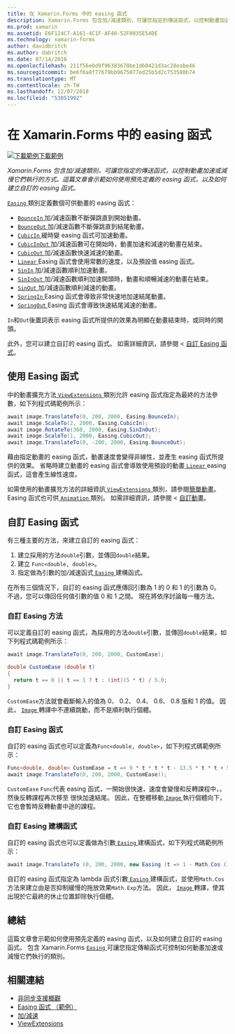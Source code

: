 ```yaml
---
title: 在 Xamarin.Forms 中的 easing 函式
description: Xamarin.Forms 包含加/減速類別，可讓您指定的傳送函式，以控制動畫加速或減慢它們執行的方式。 這篇文章會示範如何使用預先定義的 easing 函式，以及如何建立自訂的 easing 函式。
ms.prod: xamarin
ms.assetid: E6F124C7-A161-4C1F-AF40-52F0935E54DE
ms.technology: xamarin-forms
author: davidbritch
ms.author: dabritch
ms.date: 07/14/2016
ms.openlocfilehash: 211f56e0d9f96383670be1d60421d3ac28eabe46
ms.sourcegitcommit: be6f6a8f77679bb9675077ed25b5d2c753580b74
ms.translationtype: MT
ms.contentlocale: zh-TW
ms.lasthandoff: 12/07/2018
ms.locfileid: "53051992"
---
```

# <a name="easing-functions-in-xamarinforms"></a>在 Xamarin.Forms 中的 easing 函式

[![下載範例](~/media/shared/download.png)下載範例](https://developer.xamarin.com/samples/xamarin-forms/userinterface/animation/easing/)

_Xamarin.Forms 包含加/減速類別，可讓您指定的傳送函式，以控制動畫加速或減慢它們執行的方式。這篇文章會示範如何使用預先定義的 easing 函式，以及如何建立自訂的 easing 函式。_


[ `Easing` ](xref:Xamarin.Forms.Easing)類別定義數個可供動畫的 easing 函式：

- [ `BounceIn` ](xref:Xamarin.Forms.Easing.BounceIn)加/減速函數不斷彈跳直到開始動畫。
- [ `BounceOut` ](xref:Xamarin.Forms.Easing.BounceOut)加/減速函數不斷彈跳直到結尾動畫。
- [ `CubicIn` ](xref:Xamarin.Forms.Easing.CubicIn)緩時變 easing 函式可加速動畫。
- [ `CubicInOut` ](xref:Xamarin.Forms.Easing.CubicInOut)加/減速函數可在開始時，動畫加速和減速的動畫在結束。
- [ `CubicOut` ](xref:Xamarin.Forms.Easing.CubicOut)加/減速函數快速減速的動畫。
- [ `Linear` ](xref:Xamarin.Forms.Easing.Linear) Easing 函式會使用常數的速度，以及預設值 easing 函式。
- [ `SinIn` ](xref:Xamarin.Forms.Easing.SinIn)加/減速函數順利加速動畫。
- [ `SinInOut` ](xref:Xamarin.Forms.Easing.SinInOut)加/減速函數順利加速開頭時，動畫和順暢減速的動畫在結束。
- [ `SinOut` ](xref:Xamarin.Forms.Easing.SinOut)加/減速函數順利減速的動畫。
- [ `SpringIn` ](xref:Xamarin.Forms.Easing.SpringIn) Easing 函式會導致非常快速地加速結尾動畫。
- [ `SpringOut` ](xref:Xamarin.Forms.Easing.SpringOut) Easing 函式會導致快速結尾減速的動畫。

`In`和`Out`後置詞表示 easing 函式所提供的效果為明顯在動畫結束時，或同時的開頭。

此外，您可以建立自訂的 easing 函式。 如需詳細資訊，請參閱 <<c0> [ 自訂 Easing 函式](#customeasing)。

## <a name="consuming-an-easing-function"></a>使用 Easing 函式

中的動畫擴充方法[ `ViewExtensions` ](xref:Xamarin.Forms.ViewExtensions)類別允許 easing 函式指定為最終的方法參數，如下列程式碼範例所示：

```csharp
await image.TranslateTo(0, 200, 2000, Easing.BounceIn);
await image.ScaleTo(2, 2000, Easing.CubicIn);
await image.RotateTo(360, 2000, Easing.SinInOut);
await image.ScaleTo(1, 2000, Easing.CubicOut);
await image.TranslateTo(0, -200, 2000, Easing.BounceOut);
```

藉由指定動畫的 easing 函式，動畫速度會變得非線性，並產生 easing 函式所提供的效果。 省略時建立動畫的 easing 函式會導致使用預設的動畫[ `Linear` ](xref:Xamarin.Forms.Easing.Linear) easing 函式，這會產生線性速度。

如需使用的動畫擴充方法的詳細資訊[ `ViewExtensions` ](xref:Xamarin.Forms.ViewExtensions)類別，請參閱[簡單動畫](~/xamarin-forms/user-interface/animation/simple.md)。 Easing 函式也可供[ `Animation` ](xref:Xamarin.Forms.Animation)類別。 如需詳細資訊，請參閱 <<c0> [ 自訂動畫](~/xamarin-forms/user-interface/animation/custom.md)。

<a name="customeasing" />

## <a name="custom-easing-functions"></a>自訂 Easing 函式

有三種主要的方法，來建立自訂的 easing 函式：

1. 建立採用的方法`double`引數，並傳回`double`結果。
1. 建立 `Func<double, double>`。
1. 指定做為引數的加/減速函式[ `Easing` ](xref:Xamarin.Forms.Easing)建構函式。

在所有三個情況下，自訂的 easing 函式應傳回引數為 1 的 0 和 1 的引數為 0。 不過，您可以傳回任何值引數的值 0 和 1 之間。 現在將依序討論每一種方法。

### <a name="custom-easing-method"></a>自訂 Easing 方法

可以定義自訂的 easing 函式，為採用的方法`double`引數，並傳回`double`結果，如下列程式碼範例所示：

```csharp
await image.TranslateTo(0, 200, 2000, CustomEase);

double CustomEase (double t)
{
  return t == 0 || t == 1 ? t : (int)(5 * t) / 5.0;
}
```

`CustomEase`方法就會截斷輸入的值為 0、 0.2、 0.4、 0.6、 0.8 版和 1 的值。 因此， [ `Image` ](xref:Xamarin.Forms.Image)轉譯中不連續跳動，而不是順利執行個體。

### <a name="custom-easing-func"></a>自訂 Easing 函式

自訂的 easing 函式也可以定義為`Func<double, double>`，如下列程式碼範例所示：

```csharp
Func<double, double> CustomEase = t => 9 * t * t * t - 13.5 * t * t + 5.5 * t;
await image.TranslateTo(0, 200, 2000, CustomEase));
```

`CustomEase` `Func`代表 easing 函式，一開始很快速，速度會變慢和反轉課程中，，然後反轉課程再次移至 很快加速結尾。 因此，在整體移動[ `Image` ](xref:Xamarin.Forms.Image)執行個體向下，它也會暫時反轉動畫中途的課程。

### <a name="custom-easing-constructor"></a>自訂 Easing 建構函式

自訂的 easing 函式也可以定義做為引數[ `Easing` ](xref:Xamarin.Forms.Easing)建構函式，如下列程式碼範例所示：

```csharp
await image.TranslateTo (0, 200, 2000, new Easing (t => 1 - Math.Cos (10 * Math.PI * t) * Math.Exp (-5 * t)));
```

自訂的 easing 函式指定為 lambda 函式引數[ `Easing` ](xref:Xamarin.Forms.Easing)建構函式，並使用`Math.Cos`方法來建立由是否抑制緩慢的拖放效果`Math.Exp`方法。 因此， [ `Image` ](xref:Xamarin.Forms.Image)轉譯，使其出現於它最終的休止位置卸除執行個體。

## <a name="summary"></a>總結

這篇文章會示範如何使用預先定義的 easing 函式，以及如何建立自訂的 easing 函式。 包含 Xamarin.Forms [ `Easing` ](xref:Xamarin.Forms.Easing)可讓您指定傳輸函式可控制如何動畫加速或減慢它們執行的類別。



## <a name="related-links"></a>相關連結

- [非同步支援概觀](~/cross-platform/platform/async.md)
- [Easing 函式 （範例）](https://developer.xamarin.com/samples/xamarin-forms/userinterface/animation/easing/)
- [加/減速](xref:Xamarin.Forms.Easing)
- [ViewExtensions](xref:Xamarin.Forms.ViewExtensions)
